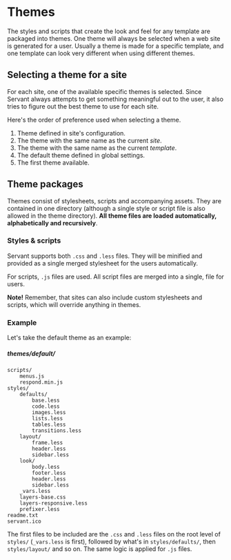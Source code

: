 
# Themes

The styles and scripts that create the look and feel for any template are packaged into themes. One theme will always be selected when a web site is generated for a user. Usually a theme is made for a specific template, and one template can look very different when using different themes.



## Selecting a theme for a site

For each site, one of the available specific themes is selected. Since Servant always attempts to get something meaningful out to the user, it also tries to figure out the best theme to use for each site.

Here's the order of preference used when selecting a theme.

1. Theme defined in site's configuration.
2. The theme with the same name as the current *site*.
3. The theme with the same name as the current *template*.
4. The default theme defined in global settings.
5. The first theme available.



## Theme packages

Themes consist of stylesheets, scripts and accompanying assets. They are contained in one directory (although a single style or script file is also allowed in the theme directory). **All theme files are loaded automatically, alphabetically and recursively**.

### Styles & scripts

Servant supports both `.css` and `.less` files. They will be minified and provided as a single merged stylesheet for the users automatically.

For scripts, `.js` files are used. All script files are merged into a single, file for users.

**Note!** Remember, that sites can also include custom stylesheets and scripts, which will override anything in themes.



### Example

Let's take the default theme as an example:

##### themes/default/
	scripts/
		menus.js
		respond.min.js
	styles/
		defaults/
			base.less
			code.less
			images.less
			lists.less
			tables.less
			transitions.less
		layout/
			frame.less
			header.less
			sidebar.less
		look/
			body.less
			footer.less
			header.less
			sidebar.less
		_vars.less
		layers-base.css
		layers-responsive.less
		prefixer.less
	readme.txt
	servant.ico

The first files to be included are the `.css` and `.less` files on the root level of `styles/` (`_vars.less` is first), followed by what's in `styles/defaults/`, then `styles/layout/` and so on. The same logic is applied for `.js` files.
